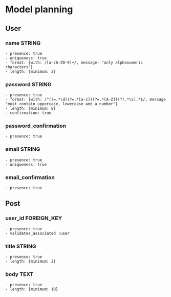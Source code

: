 # Model planning

## User

### name STRING
    - presence: true
    - uniqueness: true
    - format: {with: /[a-zA-Z0-9]+/, message: "only alphanumeric characters"}
    - length: {minimum: 2}

### password STRING
    - presence: true
    - format: {with: /^(?=.*\d)(?=.*[a-z])(?=.*[A-Z])(?!.*\s).*$/, message "must contain uppercase, lowercase and a number"}
    - length: {minimum: 8}
    - confirmation: true

### password_confirmation
    - presence: true

### email STRING
    - presence: true
    - uniqueness: true

### email_confirmation
    - presence: true

## Post

### user_id FOREIGN_KEY
    - presence: true
    - validates_associated :user

### title STRING
    - presence: true
    - length: {minimum: 2}

### body TEXT
    - presence: true
    - length: {minimum: 10}